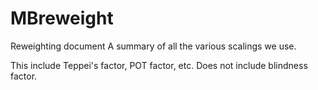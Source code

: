 # MBreweight
Reweighting document
A summary of all the various scalings we use.

This include Teppei's factor, POT factor, etc.
Does not include blindness factor. 
